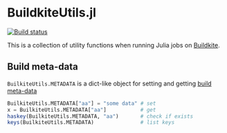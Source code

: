 # BuildkiteUtils.jl

[![Build status](https://badge.buildkite.com/3a8c508a09776602a246fffa420345a5fc493fb357f8508004.svg)](https://buildkite.com/julialang/buildkiteutils-dot-jl)

This is a collection of utility functions when running Julia jobs on [Buildkite](https://buildkite.com).

## Build meta-data

`BuilkiteUtils.METADATA` is a dict-like object for setting and getting [build meta-data](https://buildkite.com/docs/pipelines/build-meta-data)

```julia
BuilkiteUtils.METADATA["aa"] = "some data" # set
x = BuilkiteUtils.METADATA["aa"]           # get
haskey(BuilkiteUtils.METADATA, "aa")       # check if exists
keys(BuilkiteUtils.METADATA)               # list keys
```